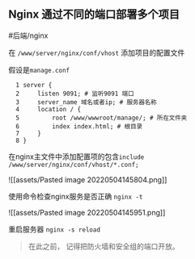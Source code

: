 ## Nginx 通过不同的端口部署多个项目

#后端/nginx

在 `/www/server/nginx/conf/vhost` 添加项目的配置文件

假设是`manage.conf`

```
  1 server {
  2     listen 9091; # 监听9091 端口
  3     server_name 域名或者ip; # 服务器名称
  4     location / {
  5         root /www/wwwroot/manage/; # 所在文件夹
  6         index index.html; # 根目录
  7     }
  8 }
```

在nginx主文件中添加配置项的包含`include /www/server/nginx/conf/vhost/*.conf;`

![[assets/Pasted image 20220504145804.png]]

使用命令检查nginx服务是否正确 `nginx -t`

![[assets/Pasted image 20220504145951.png]]

重启服务器 `nginx -s reload`

> 在此之前， 记得把防火墙和安全组的端口开放。

